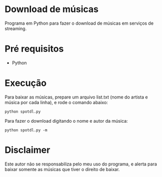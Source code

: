 # Download de músicas
Programa em Python para fazer o download de músicas em serviços de streaming.

# Pré requisitos

- Python

# Execução

Para baixar as músicas, prepare um arquivo list.txt (nome do artista e música por cada linha), e rode o comando abaixo:
```
python spotdl.py
```
Para fazer o download digitando o nome e autor da música:
```
python spotdl.py -m
```

# Disclaimer
Este autor não se responsabiliza pelo meu uso do programa, e alerta para baixar somente as músicas que tiver o direito de baixar.
